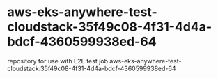 # aws-eks-anywhere-test-cloudstack-35f49c08-4f31-4d4a-bdcf-4360599938ed-64
repository for use with E2E test job aws-eks-anywhere-test-cloudstack:35f49c08-4f31-4d4a-bdcf-4360599938ed-64
